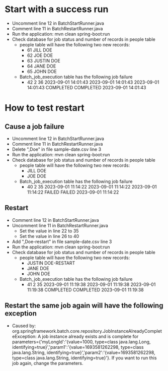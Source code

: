 # Start with a success run 
* Uncomment line 12 in BatchStartRunner.java 
* Comment line 11 in BatchRestartRunner.java
* Run the application: mvn clean spring-boot:run
* Check database for job status and number of records in people table
  * people table will have the following two new records:
    * 61	JILL	DOE
    * 62	JOE	DOE
    * 63	JUSTIN	DOE
    * 64	JANE	DOE
    * 65	JOHN	DOE
  * Batch_job_execution table has the following job failure
    * 42	2	36	2023-09-01 14:01:43	2023-09-01 14:01:43	2023-09-01 14:01:43	COMPLETED	COMPLETED		2023-09-01 14:01:43

# How to test restart

## Cause a job failure
* Uncomment line 12 in BatchStartRunner.java 
* Comment line 11 in BatchRestartRunner.java
* Delete ",Doe" in file sample-date.csv line 3 
* Run the application: mvn clean spring-boot:run
* Check database for job status and number of records in people table
  * people table will have the following two new records:
    * JILL	DOE
    * JOE	DOE
  * Batch_job_execution table has the following job failure
    * 40	2	35	2023-09-01 11:14:22	2023-09-01 11:14:22	2023-09-01 11:14:22	FAILED	FAILED		2023-09-01 11:14:22
## Restart
* Comment line 12 in BatchStartRunner.java 
* Uncomment line 11 in BatchRestartRunner.java
  * Set the value in line 22 to 35
  * Set the value in line 26 to 40
* Add ",Doe-restart" in file sample-date.csv line 3 
* Run the application: mvn clean spring-boot:run
* Check database for job status and number of records in people table
  * people table will have the following two new records:
    * JUSTIN	DOE-RESTART
    * JANE	DOE
    * JOHN	DOE
  * Batch_job_execution table has the following job failure
    * 41	2	35	2023-09-01 11:19:38	2023-09-01 11:19:38	2023-09-01 11:19:38	COMPLETED	COMPLETED		2023-09-01 11:19:38
## Restart the same job again will have the following exception
  * Caused by: org.springframework.batch.core.repository.JobInstanceAlreadyCompleteException: A job instance already exists and is complete for parameters={'myLongId':'{value=1000, type=class java.lang.Long, identifying=true}','param1':'{value=1693581262298, type=class java.lang.String, identifying=true}','param2':'{value=1693581262298, type=class java.lang.String, identifying=true}'}.  If you want to run this job again, change the parameters.
